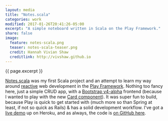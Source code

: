 ```yaml
---
layout: media
title: "Notes.scala"
categories: work
modified: 2017-01-26T20:41:26-05:00
excerpt: "A simple noteboard written in Scala on the Play Framework."
share: false
image:
  feature: notes-scala.png
  teaser: notes-scala-teaser.png
  credit: Hannah Vivian Shaw
  creditlink: http://vivshaw.github.io
---
```


{{ page.excerpt }}

[Notes.scala](http://notes-scala.herokuapp.com/) was my first Scala project and an attempt to learn my way around [reactive](http://www.reactivemanifesto.org/) web development in the [Play Framework](https://www.playframework.com/). Nothing too fancy here, just a simple CRUD app, with a [Bootstrap v4-alpha](https://v4-alpha.getbootstrap.com/) frontend (because I wanted to play with the new [Card component](https://v4-alpha.getbootstrap.com/components/card/)). It was super fun to build, because Play is quick to get started with (much more so than Spring at least, if not so quick as Rails) & has a solid development workflow. I've got a [live demo](http://notes-scala.herokuapp.com/) up on Heroku, and as always, the code is [on GitHub here](https://github.com/vivshaw/Notes.scala).